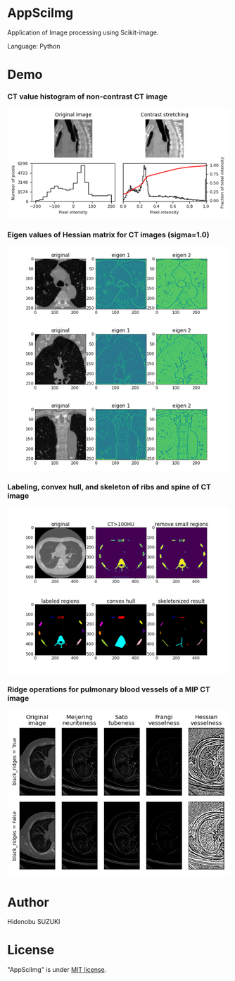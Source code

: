 # AppSciImg

Application of Image processing using Scikit-image.

Language: Python

# Demo
### CT value histogram of non-contrast CT image
<img src="img/sagittal_histogram2d.png">

### Eigen values of Hessian matrix for CT images (sigma=1.0)
<img src="img/hessian2d_axial.png">
<img src="img/hessian2d.png">
<img src="img/hessian2d_coronal.png">

### Labeling, convex hull, and skeleton of ribs and spine of CT image
<img src="img/skeleton2d.png">

### Ridge operations for pulmonary blood vessels of a MIP CT image
<img src="img/ridge_operations2d.png" width="600">

# Author
Hidenobu SUZUKI

# License
"AppSciImg" is under [MIT license](https://en.wikipedia.org/wiki/MIT_License).
